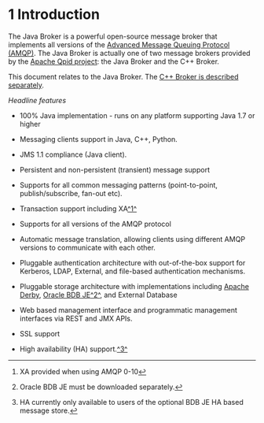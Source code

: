 # <span class="header-section-number">1</span> Introduction

The Java Broker is a powerful open-source message broker that implements
all versions of the [Advanced Message Queuing Protocol
(AMQP)](http://www.amqp.org). The Java Broker is actually one of two
message brokers provided by the [Apache Qpid
project](http://qpid.apache.org): the Java Broker and the C++ Broker.

This document relates to the Java Broker. The [C++ Broker is described
separately](&qpidCppBook;).

*Headline features*

-   100% Java implementation - runs on any platform supporting Java 1.7
    or higher

-   Messaging clients support in Java, C++, Python.

-   JMS 1.1 compliance (Java client).

-   Persistent and non-persistent (transient) message support

-   Supports for all common messaging patterns (point-to-point,
    publish/subscribe, fan-out etc).

-   Transaction support including XA<span id="fnref1">[^1^](#fn1)</span>

-   Supports for all versions of the AMQP protocol

-   Automatic message translation, allowing clients using different AMQP
    versions to communicate with each other.

-   Pluggable authentication architecture with out-of-the-box support
    for Kerberos, LDAP, External, and file-based authentication
    mechanisms.

-   Pluggable storage architecture with implementations including
    [Apache Derby](http://db.apache.org/derby/), [Oracle BDB
    JE](&oracleBdbProductOverviewUrl;)<span
    id="fnref2">[^2^](#fn2)</span>, and External Database

-   Web based management interface and programmatic management
    interfaces via REST and JMX APIs.

-   SSL support

-   High availability (HA) support.<span id="fnref3">[^3^](#fn3)</span>

------------------------------------------------------------------------

1.  <div id="fn1">

    </div>

    XA provided when using AMQP 0-10[↩](#fnref1)

2.  <div id="fn2">

    </div>

    Oracle BDB JE must be downloaded separately.[↩](#fnref2)

3.  <div id="fn3">

    </div>

    HA currently only available to users of the optional BDB JE HA based
    message store.[↩](#fnref3)


